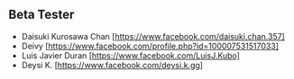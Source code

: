 ## Beta Tester
*  Daisuki Kurosawa Chan
[https://www.facebook.com/daisuki.chan.357]
* Deivy
[https://www.facebook.com/profile.php?id=100007531517033]
* Luis Javier Duran
[https://www.facebook.com/LuisJ.Kubo]
* Deysi K.
[https://www.facebook.com/deysi.k.gg]
